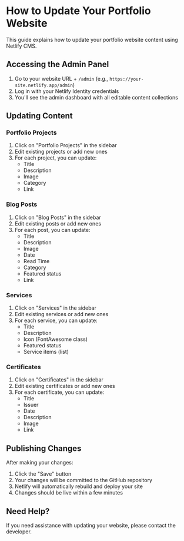 # How to Update Your Portfolio Website

This guide explains how to update your portfolio website content using Netlify CMS.

## Accessing the Admin Panel

1. Go to your website URL + `/admin` (e.g., `https://your-site.netlify.app/admin`)
2. Log in with your Netlify Identity credentials
3. You'll see the admin dashboard with all editable content collections

## Updating Content

### Portfolio Projects
1. Click on "Portfolio Projects" in the sidebar
2. Edit existing projects or add new ones
3. For each project, you can update:
   - Title
   - Description
   - Image
   - Category
   - Link

### Blog Posts
1. Click on "Blog Posts" in the sidebar
2. Edit existing posts or add new ones
3. For each post, you can update:
   - Title
   - Description
   - Image
   - Date
   - Read Time
   - Category
   - Featured status
   - Link

### Services
1. Click on "Services" in the sidebar
2. Edit existing services or add new ones
3. For each service, you can update:
   - Title
   - Description
   - Icon (FontAwesome class)
   - Featured status
   - Service items (list)

### Certificates
1. Click on "Certificates" in the sidebar
2. Edit existing certificates or add new ones
3. For each certificate, you can update:
   - Title
   - Issuer
   - Date
   - Description
   - Image
   - Link

## Publishing Changes

After making your changes:
1. Click the "Save" button
2. Your changes will be committed to the GitHub repository
3. Netlify will automatically rebuild and deploy your site
4. Changes should be live within a few minutes

## Need Help?

If you need assistance with updating your website, please contact the developer.